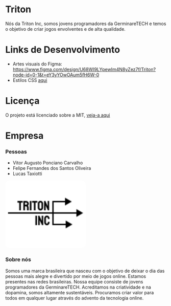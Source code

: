 # Triton
Nós da Triton Inc, somos jovens programadores da GerminareTECH e temos o objetivo de criar jogos envolventes e de alta qualidade.

# Links de Desenvolvimento
* Artes visuais do Figma: https://www.figma.com/design/U68WI9LYpewIm4N8yZez7f/Triton?node-id=0-1&t=eY3yYOwOAum5fH6W-0
* Estilos CSS [aqui](./assets/style/pallete.css)

# Licença
O projeto está licenciado sobre a MIT, [veja-a aqui](LICENSE)

<div class="credito">

# Empresa
### Pessoas
* Vitor Augusto Ponciano Carvalho
* Felipe Fernandes dos Santos Oliveira
* Lucas Taxiotti

<img src="./assets/img/Empresa.svg" width="50%" class="img" style="border-radius: 12px">

### Sobre nós
Somos uma marca brasileira que nasceu com o objetivo de deixar o dia das pessoas mais alegre e divertido por meio de jogos online. Estamos presentes nas redes brasileiras. Nossa equipe consiste de jovens programadores da GerminareTECH. Acreditamos na criatividade e na dopamina, somos altamente sustentáveis. Procuramos criar valor para todos em qualquer lugar através do advento da tecnologia online.
</div>